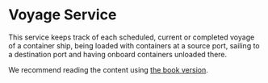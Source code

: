 # Voyage Service

This service keeps track of each scheduled, current or completed voyage of a container ship, being loaded with containers at a source port, sailing to a destination port and having onboard containers unloaded there. 

We recommend reading the content using [the book version](https://ibm-cloud-architecture.github.io/refarch-kc-ms/).
